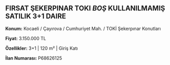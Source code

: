 ## FIRSAT ŞEKERPINAR TOKI *BOŞ* KULLANILMAMIŞ SATILIK 3+1 DAIRE

**Konum:** Kocaeli / Çayırova / Cumhuriyet Mah. / TOKİ Şekerpınar Konutları

**Fiyat:** 3.150.000 TL

**Özellikler:** 3+1 | 120 m² | Giriş Katı

**İlan Numarası:** P68626125
